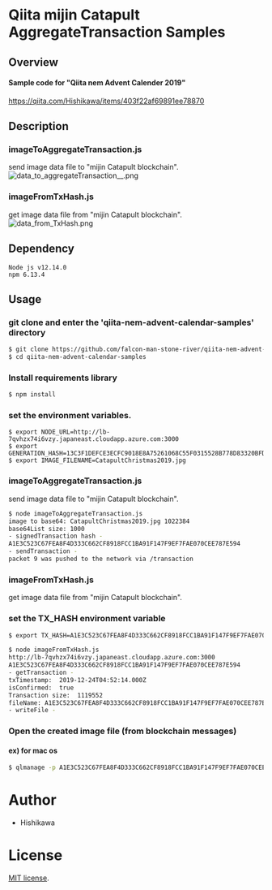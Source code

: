 # Qiita mijin Catapult AggregateTransaction Samples

## Overview

#### Sample code for "Qiita nem Advent Calender 2019"
https://qiita.com/Hishikawa/items/403f22af69891ee78870

## Description

### imageToAggregateTransaction.js
send image data file to "mijin Catapult blockchain".
![data_to_aggregateTransaction__.png](https://qiita-image-store.s3.ap-northeast-1.amazonaws.com/0/253638/7015847b-8824-3aa6-4136-ce845951fac0.png)

### imageFromTxHash.js
get image data file from "mijin Catapult blockchain".
![data_from_TxHash.png](https://qiita-image-store.s3.ap-northeast-1.amazonaws.com/0/253638/e17bec19-0559-f2de-6b03-fb102abda1ea.png)

## Dependency

```
Node js v12.14.0
npm 6.13.4
```

## Usage
### git clone and enter the 'qiita-nem-advent-calendar-samples' directory
```bash
$ git clone https://github.com/falcon-man-stone-river/qiita-nem-advent-calendar-samples.git
$ cd qiita-nem-advent-calendar-samples
```

### Install requirements library

```bash
$ npm install
```

### set the environment variables.

```shell
$ export NODE_URL=http://lb-7qvhzx74i6vzy.japaneast.cloudapp.azure.com:3000
$ export GENERATION_HASH=13C3F1DEFCE3ECFC9018E8A75261068C55F0315528B778D83320BFD7660497AA
$ export IMAGE_FILENAME=CatapultChristmas2019.jpg
```



### imageToAggregateTransaction.js
send image data file to "mijin Catapult blockchain".
```bash
$ node imageToAggregateTransaction.js
image to base64: CatapultChristmas2019.jpg 1022384
base64List size: 1000
- signedTransaction hash -
A1E3C523C67FEA8F4D333C662CF8918FCC1BA91F147F9EF7FAE070CEE787E594
- sendTransaction -
packet 9 was pushed to the network via /transaction
```

### imageFromTxHash.js
get image data file from "mijin Catapult blockchain".
### set the TX_HASH environment variable

```bash
$ export TX_HASH=A1E3C523C67FEA8F4D333C662CF8918FCC1BA91F147F9EF7FAE070CEE787E594
```

```bash
$ node imageFromTxHash.js
http://lb-7qvhzx74i6vzy.japaneast.cloudapp.azure.com:3000
A1E3C523C67FEA8F4D333C662CF8918FCC1BA91F147F9EF7FAE070CEE787E594
- getTransaction -
txTimestamp:  2019-12-24T04:52:14.000Z
isConfirmed:  true
Transaction size:  1119552
fileName: A1E3C523C67FEA8F4D333C662CF8918FCC1BA91F147F9EF7FAE070CEE787E594.jpg
- writeFile -
```

### Open the created image file (from blockchain messages)
#### ex) for mac os

```bash
$ qlmanage -p A1E3C523C67FEA8F4D333C662CF8918FCC1BA91F147F9EF7FAE070CEE787E594.jpg
```

# Author
* Hishikawa

# License
[MIT license](https://en.wikipedia.org/wiki/MIT_License).
